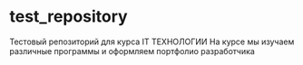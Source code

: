 # test_repository
Тестовый репозиторий для курсa IT ТЕХНОЛОГИИ
На курсе мы изучаем различные программы и оформляем портфолио разработчика

